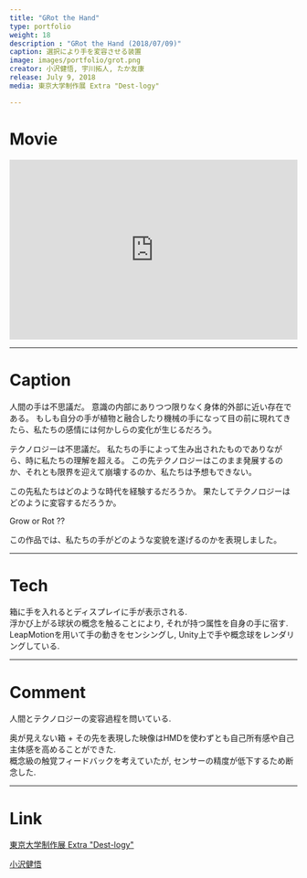 ```yaml
---
title: "GRot the Hand"
type: portfolio
weight: 18
description : "GRot the Hand (2018/07/09)"
caption: 選択により手を変容させる装置
image: images/portfolio/grot.png
creator: 小沢健悟, 宇川拓人, たか友康
release: July 9, 2018
media: 東京大学制作展 Extra "Dest-logy"

---
```

# Movie
<iframe width = "100%" height = "315" src="https://www.youtube.com/embed/VClDLX14F8o" frameborder="0" allow=" frameborder="0" allow="accelerometer; autoplay; encrypted-media; gyroscope; picture-in-picture" allowfullscreen></iframe>

---
# Caption
人間の手は不思議だ。
意識の内部にありつつ限りなく身体的外部に近い存在である。
もしも自分の手が植物と融合したり機械の手になって目の前に現れてきたら、私たちの感情には何かしらの変化が生じるだろう。

テクノロジーは不思議だ。
私たちの手によって生み出されたものでありながら、時に私たちの理解を超える。
この先テクノロジーはこのまま発展するのか、それとも限界を迎えて崩壊するのか、私たちは予想もできない。

この先私たちはどのような時代を経験するだろうか。
果たしてテクノロジーはどのように変容するだろうか。

Grow or Rot ??

この作品では、私たちの手がどのような変貌を遂げるのかを表現しました。

---
# Tech
箱に手を入れるとディスプレイに手が表示される. <br>
浮かび上がる球状の概念を触ることにより, それが持つ属性を自身の手に宿す. <br>
LeapMotionを用いて手の動きをセンシングし, Unity上で手や概念球をレンダリングしている. 

---
# Comment
人間とテクノロジーの変容過程を問いている. <br>

奥が見えない箱 + その先を表現した映像はHMDを使わずとも自己所有感や自己主体感を高めることができた. <br>
概念級の触覚フィードバックを考えていたが, センサーの精度が低下するため断念した. 

---
# Link
<a href= http://iiiexhibition.com/log/iiiEx2018/#modal_work6 target=”_blank”>東京大学制作展 Extra "Dest-logy"</a> 

<a href= https://zawazawagh.github.io/zawazawa/ target=”_blank”>小沢健悟</a>

